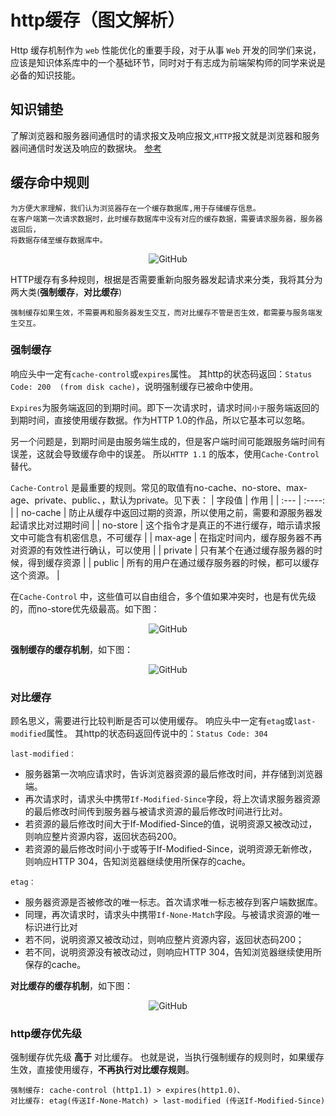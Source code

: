 # http缓存（图文解析）
<Pv :id="2"/>

Http 缓存机制作为 ```web``` 性能优化的重要手段，对于从事 ```Web``` 开发的同学们来说，应该是知识体系库中的一个基础环节，同时对于有志成为前端架构师的同学来说是必备的知识技能。
## 知识铺垫
了解浏览器和服务器间通信时的请求报文及响应报文,```HTTP```报文就是浏览器和服务器间通信时发送及响应的数据块。
[参考](https://www.jianshu.com/p/0015277c6575)
## 缓存命中规则

    为方便大家理解，我们认为浏览器存在一个缓存数据库,用于存储缓存信息。
    在客户端第一次请求数据时，此时缓存数据库中没有对应的缓存数据，需要请求服务器，服务器返回后，
    将数据存储至缓存数据库中。

<div style="text-align:center">
  <img :src="$withBase('/img/javascript/cache.jpg')" alt="GitHub" title="GitHub0,Social Coding" width="auto" height="auto" />
</div>

HTTP缓存有多种规则，根据是否需要重新向服务器发起请求来分类，我将其分为两大类(**强制缓存**，**对比缓存**)

    强制缓存如果生效，不需要再和服务器发生交互，而对比缓存不管是否生效，都需要与服务端发生交互。

### 强制缓存

响应头中一定有```cache-control```或```expires```属性。
其http的状态码返回：```Status Code: 200  (from disk cache)```，说明强制缓存已被命中使用。

```Expires```为服务端返回的到期时间。即下一次请求时，请求时间```小于```服务端返回的到期时间，直接使用缓存数据。作为HTTP 1.0的作品，所以它基本可以忽略。

另一个问题是，到期时间是由服务端生成的，但是客户端时间可能跟服务端时间有误差，这就会导致缓存命中的误差。
所以```HTTP 1.1``` 的版本，使用```Cache-Control```替代。

```Cache-Control``` 是最重要的规则。常见的取值有no-cache、no-store、max-age、private、public、，默认为private。见下表：
| 字段值  | 作用 |
| :--- | :----: |
| no-cache    | 防止从缓存中返回过期的资源，所以使用之前，需要和源服务器发起请求比对过期时间 |
| no-store    | 这个指令才是真正的不进行缓存，暗示请求报文中可能含有机密信息，不可缓存 |
| max-age    | 在指定时间内，缓存服务器不再对资源的有效性进行确认，可以使用 |
| private    | 只有某个在通过缓存服务器的时候，得到缓存资源 |
| public    | 所有的用户在通过缓存服务器的时候，都可以缓存这个资源。 |

在```Cache-Control``` 中，这些值可以自由组合，多个值如果冲突时，也是有优先级的，而no-store优先级最高。如下图：
<div style="text-align:center">
  <img :src="$withBase('/img/javascript/cache3.png')" alt="GitHub" title="GitHub2,Social Coding" width="auto" height="auto" />
</div>

**强制缓存的缓存机制**，如下图：
<div style="text-align:center">
  <img :src="$withBase('/img/javascript/cache1.png')" alt="GitHub" title="GitHub1,Social Coding" width="auto" height="auto" />
</div>

### 对比缓存
顾名思义，需要进行比较判断是否可以使用缓存。
响应头中一定有```etag```或```last-modified```属性。
其http的状态码返回传说中的：``````Status Code: 304``````

```last-modified：``` 
- 服务器第一次响应请求时，告诉浏览器资源的最后修改时间，并存储到浏览器端。
- 再次请求时，请求头中携带```If-Modified-Since```字段，将上次请求服务器资源的最后修改时间传到服务器与被请求资源的最后修改时间进行比对。
- 若资源的最后修改时间大于If-Modified-Since的值，说明资源又被改动过，则响应整片资源内容，返回状态码200。
- 若资源的最后修改时间小于或等于If-Modified-Since，说明资源无新修改，则响应HTTP 304，告知浏览器继续使用所保存的cache。

```etag：``` 
- 服务器资源是否被修改的唯一标志。首次请求唯一标志被存到客户端数据库。
- 同理，再次请求时，请求头中携带```If-None-Match```字段。与被请求资源的唯一标识进行比对
- 若不同，说明资源又被改动过，则响应整片资源内容，返回状态码200；
- 若不同，说明资源没有被改动过，则响应HTTP 304，告知浏览器继续使用所保存的cache。

**对比缓存的缓存机制**，如下图：
<div style="text-align:center">
  <img :src="$withBase('/img/javascript/cache2.png')" alt="GitHub" title="GitHub2,Social Coding" width="auto" height="auto" />
</div>

### http缓存优先级
强制缓存优先级 **高于** 对比缓存。 也就是说，当执行强制缓存的规则时，如果缓存生效，直接使用缓存，**不再执行对比缓存规则**。
```
强制缓存: cache-control (http1.1) > expires(http1.0)、
对比缓存: etag(传送If-None-Match) > last-modified (传送If-Modified-Since)
```


<Vssue title="vssue-blog" />